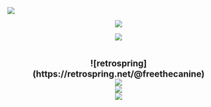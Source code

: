 ![](https://file.garden/ZSD6qQh9SRsD-dy3/dividers/dotted_bow.png)
<div align="center">

![](https://i.postimg.cc/8k7gTzZf/E1-D45504-3-C34-4209-98-A0--353922555476.png)
<div align="center">
	<img src="https://cdn.discordapp.com/attachments/1189380633882021920/1261506303465881701/XSbbtjb.png?ex=669334cc&is=6691e34c&hm=2b1f85cf9f6be01f3feb208dddabf23ed2c363cf746b1de2cd2081f550246c72&">
</div>
<div align="center">
<h1>
<div align="center">
<sup><sub>![retrospring](https://retrospring.net/@freethecanine)</sub></sup> 
<div align="center">
	<img src="https://i.ibb.co/Yjc4yT9/59-F4-FEAE-1554-455-D-90-A3-4-D5-B300-FD3-DA.png">
</div>
<div align="center">
	<img src="https://i.postimg.cc/8k7gTzZf/E1-D45504-3-C34-4209-98-A0--353922555476.png">
</div>

<div align="center">
	<img src="https://file.garden/ZSD6qQh9SRsD-dy3/dividers/dotted_bow_bottom.png">
</div>
